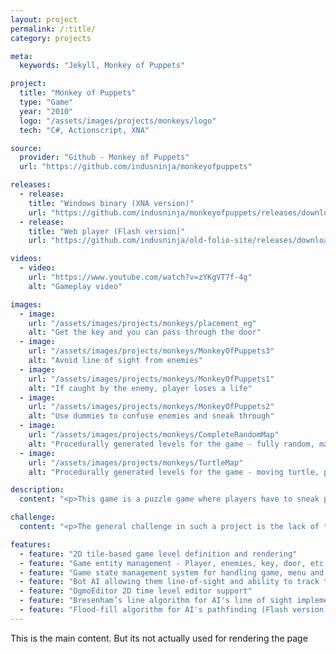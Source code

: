 ```yaml
---
layout: project
permalink: /:title/
category: projects

meta:
  keywords: "Jekyll, Monkey of Puppets"

project:
  title: "Monkey of Puppets"
  type: "Game"
  year: "2010"
  logo: "/assets/images/projects/monkeys/logo"
  tech: "C#, Actionscript, XNA"

source:
  provider: "Github - Monkey of Puppets"
  url: "https://github.com/indusninja/monkeyofpuppets"

releases:
  - release:
    title: "Windows binary (XNA version)"
    url: "https://github.com/indusninja/monkeyofpuppets/releases/download/v1.0/monkeyofpuppets_install.rar"
  - release:
    title: "Web player (Flash version)"
    url: "https://github.com/indusninja/old-folio-site/releases/download/v1.0/puppets.swf"

videos:
  - video:
    url: "https://www.youtube.com/watch?v=zYKgVT7f-4g"
    alt: "Gameplay video"

images:
  - image:
    url: "/assets/images/projects/monkeys/placement_eg"
    alt: "Get the key and you can pass through the door"
  - image:
    url: "/assets/images/projects/monkeys/MonkeyOfPuppets3"
    alt: "Avoid line of sight from enemies"
  - image:
    url: "/assets/images/projects/monkeys/MonkeyOfPuppets1"
    alt: "If caught by the enemy, player loses a life"
  - image:
    url: "/assets/images/projects/monkeys/MonkeyOfPuppets2"
    alt: "Use dummies to confuse enemies and sneak through"
  - image:
    url: "/assets/images/projects/monkeys/CompleteRandomMap"
    alt: "Procedurally generated levels for the game - fully random, may not have a path through"
  - image:
    url: "/assets/images/projects/monkeys/TurtleMap"
    alt: "Procedurally generated levels for the game - moving turtle, path guaranteed"

description:
  content: "<p>This game is a puzzle game where players have to sneak past the enemies, find the key and get to the door to escape the current level. And do it all over again in the next level.</p><p>Levels in the game are built using a 2D tile pattern, which denotes light green tiles (grass) as passable and dark green tiles (trees) as non passable. Enemies in the game are inactive unless they spot the player avatar (using a straight-forward line of sight logic). Players can either hide out of sight of the enemy, or deploy a dummy, in which case enemies will attack the closest one of the two. This can be used as a ploy by the player to distract the enemy while trying to sneak to a new hiding spot.</p><p>It has a basic state management system that helps in showing menus, keeping track of lives, managing state of the game and its levels, playing sound events for different game events, etc.</p><p>This game was initially developed during the Global Game Jam, over a duration of 48 hours. It also has an incomplete port in Flash, which has now been abandoned due to unpopularity of the platform.</p>"

challenge:
  content: "<p>The general challenge in such a project is the lack of time (and sleep) to pay attention to each feature and polish the product. However, the team working on Monkey of Puppets worked very well together and we had the basic game running fairly early, allowing the game to be tested very thoroughly. I personally had a hard time setting up a state management system to handle the game’s menu and sound events. Depending on the game’s events, a unified state would be computed in the root class, which the audio &amp; menu system would listen to and respond accordingly.</p><p>Since the original game was developed in 48 hours, the flash port provides for the opportunity to improve on some of the features in the game. Most notably, the bot’s AI logic in the original program was causing the heap to overload. On further investigation, the culprit was found to be the large amount of pathfinding data being stored in the static class. Finding an alternative pathfinding method would greatly improve performance of the game. There are two level of controls that the pathfinding needs to solve:</p><ul><li><strong>Enemy line of sight</strong> - I use a modified Bresenham line algorithm to see if enemies can see the top or bottom of the player avatar sprite.</li><li><strong>Pathfinding to a certain location</strong> - A flood-fill method is used from enemy’s location to player’s position. The process gives each tile a movement cost it will take to reach it from the start position. The final path can be represented by the trace from the current tile to the next tile with lowest movement cost.</li></ul><p></p>"

features:
  - feature: "2D tile-based game level definition and rendering"
  - feature: "Game entity management - Player, enemies, key, door, etc."
  - feature: "Game state management system for handling game, menu and audio events"
  - feature: "Bot AI allowing them line-of-sight and ability to track to a position"
  - feature: "OgmoEditor 2D time level editor support"
  - feature: "Bresenham’s line algorithm for AI's line of sight implementation (Flash version)"
  - feature: "Flood-fill algorithm for AI's pathfinding (Flash version)"
---
```

<p>This is the main content. But its not actually used for rendering the page</p>